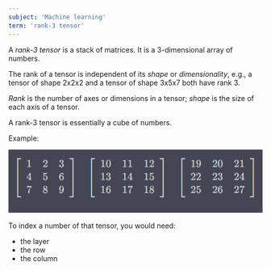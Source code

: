 ```yaml
---
subject: 'Machine learning'
term: 'rank-3 tensor'
---
```


A _rank-3 tensor_ is a stack of matrices. It is a 3-dimensional array of numbers.

The rank of a tensor is independent of its _shape_ or _dimensionality_, e.g., a tensor of shape 2x2x2 and a tensor of shape 3x5x7 both have rank 3.

_Rank_ is the number of axes or dimensions in a tensor; _shape_ is the size of each axis of a tensor.

A rank-3 tensor is essentially a cube of numbers.

Example:

![Rank-3 tensor](../images/rank-3-tensor.png)

To index a number of that tensor, you would need:

- the layer
- the row
- the column